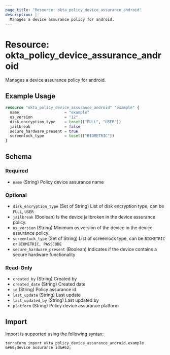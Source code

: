```yaml
---
page_title: "Resource: okta_policy_device_assurance_android"
description: |-
  Manages a device assurance policy for android.
---
```


# Resource: okta_policy_device_assurance_android

Manages a device assurance policy for android.

## Example Usage

```terraform
resource "okta_policy_device_assurance_android" "example" {
  name                    = "example"
  os_version              = "12"
  disk_encryption_type    = toset(["FULL", "USER"])
  jailbreak               = false
  secure_hardware_present = true
  screenlock_type         = toset(["BIOMETRIC"])
}
```

<!-- schema generated by tfplugindocs -->
## Schema

### Required

- `name` (String) Policy device assurance name

### Optional

- `disk_encryption_type` (Set of String) List of disk encryption type, can be `FULL`, `USER`
- `jailbreak` (Boolean) Is the device jailbroken in the device assurance policy.
- `os_version` (String) Minimum os version of the device in the device assurance policy.
- `screenlock_type` (Set of String) List of screenlock type, can be `BIOMETRIC` or `BIOMETRIC, PASSCODE`
- `secure_hardware_present` (Boolean) Indicates if the device contains a secure hardware functionality

### Read-Only

- `created_by` (String) Created by
- `created_date` (String) Created date
- `id` (String) Policy assurance id
- `last_update` (String) Last update
- `last_updated_by` (String) Last updated by
- `platform` (String) Policy device assurance platform

## Import

Import is supported using the following syntax:

```shell
terraform import okta_policy_device_assurance_android.example &#60;device assurance id&#62;
```
